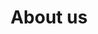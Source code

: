 ---
title: "About us"
description: "An overview of the engagement of OpenElements and its partners and customers."
layout: "about-us"

section_intro: '<a class="link-purple" href="/about-hendrik">Hendrik Ebbers</a> founded the OpenElements GmbH in 2022 to create a company that strengthens open source and open collaboration with a strong focus on the Java ecosystem.'

section_engagement_title: 'Our Engagements'

section_customers_title_prefix: 'Our'
section_customers_title: 'Customers & Partners'

engagements:
    eclipse:
        title: 'Eclipse Foundation'
        text: 'The <a class="link-purple" href="https://www.eclipse.org" target="_blank">Eclipse Foundation</a> is a significant player in the open-source ecosystem, enabling both individual open-source enthusiasts and large and small companies to collaborate on an equal footing. The Foundation provides central and independent management for open-source projects. As a "Contributing Member", OpenElements contributes to the successful work of the Foundation and its projects. Furthermore, <a class="link-purple" href="/about-hendrik">Hendrik Ebbers</a> is a member of the Board of Directors of the Eclipse Foundation.'
        logo: '/illustrations/logo-eclipse.svg'
        link: 'https://www.eclipse.org'
    adoptium:
        title: 'Eclipse Adoptium'
        text: 'Within the Java ecosystem, <a class="link-purple" href="https://adoptium.net" target="_blank">Eclipse Adoptium</a> is one of the most important top-level projects of the Eclipse Foundation, as it provides free and enterprise-ready LTS versions of Java. As "Participant Members", OpenElements is a member of the Working Group.'
        logo: '/illustrations/logo-adoptium.svg'
        link: 'https://adoptium.net'
    adoptOpenJDK:
        title: 'AdoptOpenJDK'
        text: 'Even before the existence of the Eclipse Adoptium Working Group, the idea was born in <a class="link-purple" href="ttps://github.com/AdoptOpenJDK" target="_blank">AdoptOpenJDK</a> to provide manufacturer-independent and freely usable Java binaries. OpenElements is part of the project and has a seat on the Technical Steering Committee (TCS).'
        logo: '/illustrations/logo-adoptopenjdk.svg'
        link: 'https://github.com/AdoptOpenJDK'
    jakartaEE:
        title: 'JakartaEE'
        text: 'The founder of OpenElements GmbH had already contributed to the Java Enterprise Specifications before JavaEE was transferred to the Eclipse Foundation and became <a class="link-purple" href="https://jakarta.ee" target="_blank">JakartaEE</a>. The switch to the Eclipse Foundation was very positive, as the standards for Enterprise Java can now be defined in a 100% manufacturer-independent environment. As a "Participant Member", OpenElements continues to work on the standardization of Enterprise APIs for Java.'
        logo: '/illustrations/logo-jakarta.svg'
        link: 'https://jakarta.ee'
    ospo:
        title: 'OSPO Alliance'
        text: 'Open source has become a fundamental component in most IT departments, and the establishment of an Open Source Program Office (OSPO) is an important step for companies today. In the <a class="link-purple" href="https://ospo.zone" target="_blank">OSPO Alliance</a>, OpenElements uses knowledge exchange to define best practices and structures for setting up Open Source Program Offices.'
        logo: '/illustrations/logo-ospo.svg'
        link: 'https://ospo.zone'
    jcp:
        title: 'Java Community Process'
        text: 'The <a class="link-purple" href="https://www.jcp.org" target="_blank">Java Community Process (JCP)</a> is the formalized process for defining new standards and specifications for Java in so-called Java Specification Requests (JSRs). OpenElements is part of the expert group of several JSRs and has, for example, contributed to the standardization and specification of Java Bean Validation.'
        logo: '/illustrations/logo-jcp.svg'
        link: 'https://www.jcp.org'
    wikimedia:
        title: 'Wikimedia Foundation'
        text: 'Open collaboration is an essential aspect of our lives, and Wikipedia is the most famous example of such collaboration. OpenElements financially supports the <a class="link-purple" href="https://wikimediafoundation.org" target="_blank">Wikimedia Foundation</a> monthly to promote this important project.'
        logo: '/illustrations/logo-wikimedia.svg'
        link: 'https://wikimediafoundation.org'
    oss:
        title: 'Open Source Libraries'
        text: 'Today, almost every software depends on open-source components. But unfortunately, such components are often not recognized or analyzed. Therefore, it can happen that critical software depends on a component that is no longer maintained or only maintained by a handful of individuals. OpenElements supports such projects individually through <a class="link-purple" href="https://github.com/OpenElements" target="_blank">GitHub</a> Sponsoring.'
        logo: '/illustrations/logo-opensource.svg'
        link: 'https://github.com/OpenElements'
    cyberland:
        title: 'Cyberland'
        text: 'With already over 20 events, <a class="link-purple" href="https://cyberland.ijug.eu" target="_blank">Cyberland</a> is a series of free online events for the Java community - with a strong emphasis on inclusion and diversity. For example, there have been several Ladiesnight mini-conferences, where IT topics are presented exclusively by female speakers, or the Newcomer events, where new speakers are given a platform for their first IT talks. <a class="link-purple" href="/about-hendrik">Hendrik Ebbers</a> is the founder of Cyberland and continues to be a member of the organization.'
        logo: '/illustrations/logo-cyberland.svg'
        link: 'https://cyberland.ijug.eu'
    javaland:
        title: 'JavaLand'
        text: '<a class="link-purple" href="https://www.javaland.eu" target="_blank">JavaLand</a> is not only the largest Java conference in the German-speaking area but also one of the few community conferences. <a class="link-purple" href="/about-hendrik">Hendrik Ebbers</a> heads the program committee of JavaLand and is a member of the conference management.'
        logo: '/illustrations/logo-javaland.svg'
        link: 'https://www.javaland.eu'
    jug:
        title: 'Java User Group Dortmund'
        text: 'The <a class="link-purple" href="https://www.meetup.com/jug-dortmund/" target="_blank">JUG Dortmund</a> was founded in 2012 by <a class="link-purple" href="/about-hendrik">Hendrik Ebbers</a> together with Ansgar Brauner. Since then, Hendrik has been co-responsible for managing the Dortmund JUG and organizes free lecture series and meetups - together with locally based IT companies.'
        logo: '/illustrations/logo-jug-dortmund.svg'
        link: 'https://www.meetup.com/jug-dortmund/'
    ijug:
        title: 'iJUG e.V.'
        text: 'In <a class="link-purple" href="https://www.ijug.eu" target="_blank">iJUG e.V.</a>, all Java User Groups in Germany are united. As the leader of the JUG Dortmund, <a class="link-purple" href="/about-hendrik">Hendrik Ebbers</a> is actively involved and also contributes to the leadership of various projects of the iJUG, such as JavaLand or Cyberland.'
        logo: '/illustrations/logo-ijug.svg'
        link: 'https://www.ijug.eu'

customers:
    heise:
        title: 'Heise Group'
        text: 'Heise is one of the largest German media conglomerates, and its IT news portal <a class="link-purple" href="https://www.heise.de" target="_blank">heise.de</a> is leading in German-speaking countries. <b>OpenElements</b> is responsible for the Java blog on <a class="link-purple" href="https://www.heise.de/developer/neuigkeiten-von-der-insel-1920360.html" target="_blank">heise.de</a>.'
        logo: '/illustrations/logo-heise.svg'
        link: 'https://www.heise.de/developer/neuigkeiten-von-der-insel-1920360.html'
    hedera:
        title: 'Hedera'
        text: '<a class="link-purple" href="https://hedera.com" target="_blank">Hedera</a> is the company behind the <b>Hedera Hashgraph</b>, the only public distributed ledger based on the Hashgraph algorithm. Hedera Hashgraph is open source software (OSS) and developed in Java. Hedera is owned and managed by a "governing council" of global companies and entities, including <b>Google</b>, <b>Boeing</b>, <b>IBM</b>, <b>Deutsche Telekom</b>, <b>LG</b>, <b>Dell</b>, <b>Ubisoft</b>, and several others. <b>OpenElements</b> contribute to <a class="link-purple" href="https://github.com/hashgraph/hedera-services" target="_blank">the base implementation and services</a> of the Hedera Hashgraph OSS.'
        logo: '/illustrations/logo-hedera.svg'
        link: 'https://hedera.com'
    swirldsLabs:
        title: 'Swirlds Labs'
        text: '<a class="link-purple" href="https://swirldslabs.com" target="_blank">Swirlds Labs</a> is a company that provides development and support for the <b>Hedera Hashgraph</b> and builds open-source components that enable faster deployment of industry solutions. <b>OpenElements</b> helps Swirlds Labs to build the platform of the Hedera Hashgraph.'
        logo: '/illustrations/logo-swirlds.svg'
        link: 'https://swirldslabs.com'
---